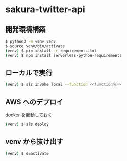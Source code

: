 # sakura-twitter-api

## 開発環境構築

```sh
$ python3 -m venv venv
$ source venv/bin/activate
(venv) $ pip install -r requirements.txt
(venv) $ npm install serverless-python-requirements
```

## ローカルで実行

```sh
(venv) $ sls invoke local --function <<function名>>
```

## AWS へのデプロイ

docker を起動しておく

```sh
(venv) $ sls deploy
```

## venv から抜け出す

```sh
(venv) $ deactivate
```
